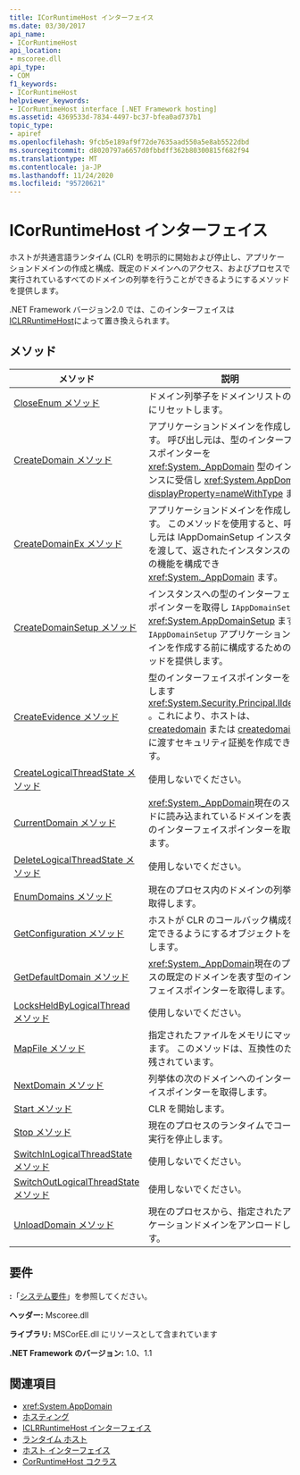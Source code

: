 ```yaml
---
title: ICorRuntimeHost インターフェイス
ms.date: 03/30/2017
api_name:
- ICorRuntimeHost
api_location:
- mscoree.dll
api_type:
- COM
f1_keywords:
- ICorRuntimeHost
helpviewer_keywords:
- ICorRuntimeHost interface [.NET Framework hosting]
ms.assetid: 4369533d-7834-4497-bc37-bfea0ad737b1
topic_type:
- apiref
ms.openlocfilehash: 9fcb5e189af9f72de7635aad550a5e8ab5522dbd
ms.sourcegitcommit: d8020797a6657d0fbbdff362b80300815f682f94
ms.translationtype: MT
ms.contentlocale: ja-JP
ms.lasthandoff: 11/24/2020
ms.locfileid: "95720621"
---
```

# <a name="icorruntimehost-interface"></a>ICorRuntimeHost インターフェイス

ホストが共通言語ランタイム (CLR) を明示的に開始および停止し、アプリケーションドメインの作成と構成、既定のドメインへのアクセス、およびプロセスで実行されているすべてのドメインの列挙を行うことができるようにするメソッドを提供します。  
  
 .NET Framework バージョン2.0 では、このインターフェイスは [ICLRRuntimeHost](iclrruntimehost-interface.md)によって置き換えられます。  
  
## <a name="methods"></a>メソッド  
  
|メソッド|説明|  
|------------|-----------------|  
|[CloseEnum メソッド](icorruntimehost-closeenum-method.md)|ドメイン列挙子をドメインリストの先頭にリセットします。|  
|[CreateDomain メソッド](icorruntimehost-createdomain-method.md)|アプリケーションドメインを作成します。 呼び出し元は、型のインターフェイスポインターを <xref:System._AppDomain> 型のインスタンスに受信し <xref:System.AppDomain?displayProperty=nameWithType> ます。|  
|[CreateDomainEx メソッド](icorruntimehost-createdomainex-method.md)|アプリケーションドメインを作成します。 このメソッドを使用すると、呼び出し元は IAppDomainSetup インスタンスを渡して、返されたインスタンスの追加の機能を構成でき <xref:System._AppDomain> ます。|  
|[CreateDomainSetup メソッド](icorruntimehost-createdomainsetup-method.md)|インスタンスへの型のインターフェイスポインターを取得し `IAppDomainSetup` <xref:System.AppDomainSetup> ます。 `IAppDomainSetup` アプリケーションドメインを作成する前に構成するためのメソッドを提供します。|  
|[CreateEvidence メソッド](icorruntimehost-createevidence-method.md)|型のインターフェイスポインターを取得します <xref:System.Security.Principal.IIdentity> 。これにより、ホストは、 [createdomain](icorruntimehost-createdomain-method.md) または [createdomainex](icorruntimehost-createdomainex-method.md)に渡すセキュリティ証拠を作成できます。|  
|[CreateLogicalThreadState メソッド](icorruntimehost-createlogicalthreadstate-method.md)|使用しないでください。|  
|[CurrentDomain メソッド](icorruntimehost-currentdomain-method.md)|<xref:System._AppDomain>現在のスレッドに読み込まれているドメインを表す型のインターフェイスポインターを取得します。|  
|[DeleteLogicalThreadState メソッド](icorruntimehost-deletelogicalthreadstate-method.md)|使用しないでください。|  
|[EnumDomains メソッド](icorruntimehost-enumdomains-method.md)|現在のプロセス内のドメインの列挙子を取得します。|  
|[GetConfiguration メソッド](icorruntimehost-getconfiguration-method.md)|ホストが CLR のコールバック構成を指定できるようにするオブジェクトを取得します。|  
|[GetDefaultDomain メソッド](icorruntimehost-getdefaultdomain-method.md)|<xref:System._AppDomain>現在のプロセスの既定のドメインを表す型のインターフェイスポインターを取得します。|  
|[LocksHeldByLogicalThread メソッド](icorruntimehost-locksheldbylogicalthread-method.md)|使用しないでください。|  
|[MapFile メソッド](icorruntimehost-mapfile-method.md)|指定されたファイルをメモリにマップします。 このメソッドは、互換性のために残されています。|  
|[NextDomain メソッド](icorruntimehost-nextdomain-method.md)|列挙体の次のドメインへのインターフェイスポインターを取得します。|  
|[Start メソッド](icorruntimehost-start-method.md)|CLR を開始します。|  
|[Stop メソッド](icorruntimehost-stop-method.md)|現在のプロセスのランタイムでコードの実行を停止します。|  
|[SwitchInLogicalThreadState メソッド](icorruntimehost-switchinlogicalthreadstate-method.md)|使用しないでください。|  
|[SwitchOutLogicalThreadState メソッド](icorruntimehost-switchoutlogicalthreadstate-method.md)|使用しないでください。|  
|[UnloadDomain メソッド](icorruntimehost-unloaddomain-method.md)|現在のプロセスから、指定されたアプリケーションドメインをアンロードします。|  
  
## <a name="requirements"></a>要件  

 **:**「[システム要件](../../get-started/system-requirements.md)」を参照してください。  
  
 **ヘッダー:** Mscoree.dll  
  
 **ライブラリ:** MSCorEE.dll にリソースとして含まれています  
  
 **.NET Framework のバージョン:** 1.0、1.1  
  
## <a name="see-also"></a>関連項目

- <xref:System.AppDomain>
- [ホスティング](index.md)
- [ICLRRuntimeHost インターフェイス](iclrruntimehost-interface.md)
- [ランタイム ホスト](/previous-versions/dotnet/netframework-4.0/a51xd4ze(v=vs.100))
- [ホスト インターフェイス](hosting-interfaces.md)
- [CorRuntimeHost コクラス](corruntimehost-coclass.md)
